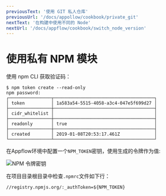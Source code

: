 ```yaml
---
previousText: '使用 GIT 私人仓库'
previousUrl: '/docs/appollow/cookbook/private_git'
nextText: '在构建中使用不同的 Node'
nextUrl: '/docs/appflow/cookbook/switch_node_version'
---
```


# 使用私有 NPM 模块

使用 npm CLI 获取验证码：

    $ npm token create --read-only
    npm password:
    ┌────────────────┬──────────────────────────────────────┐
    │ token          │ 1a583a54-5515-4058-a3c4-047e5f699d27 │
    ├────────────────┼──────────────────────────────────────┤
    │ cidr_whitelist │                                      │
    ├────────────────┼──────────────────────────────────────┤
    │ readonly       │ true                                 │
    ├────────────────┼──────────────────────────────────────┤
    │ created        │ 2019-01-08T20:53:17.461Z             │
    └────────────────┴──────────────────────────────────────┘
    

在Appflow环境中配置一个`NPM_TOKEN`密钥，使用生成的令牌作为值:

![NPM 令牌密钥](/docs/assets/img/appflow/cookbook/npm-token-secret.png)

在项目目录根目录中检查`.npmrc`文件如下行：

    //registry.npmjs.org/:_authToken=${NPM_TOKEN}